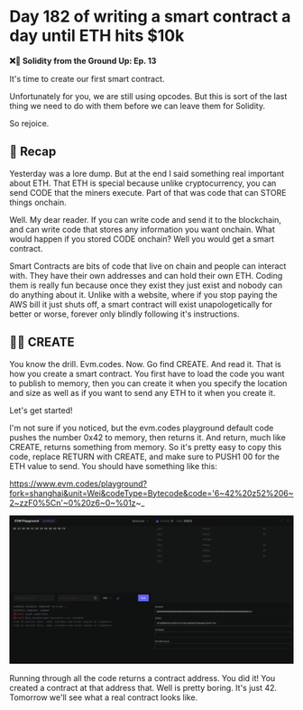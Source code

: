 # Day 182 of writing a smart contract a day until ETH hits $10k

**❌🦜 Solidity from the Ground Up:  Ep. 13**

It's time to create our first smart contract. 

Unfortunately for you, we are still using opcodes. But this is sort of the last thing we need to do with them before we can leave them for Solidity. 

So rejoice.

## 💅 Recap
Yesterday was a lore dump. But at the end I said something real important about ETH. That ETH is special because unlike cryptocurrency, you can send CODE that the miners execute. Part of that was code that can STORE things onchain.

Well. My dear reader. If you can write code and send it to the blockchain, and can write code that stores any information you want onchain. What would happen if you stored CODE onchain? Well you would get a smart contract.

Smart Contracts are bits of code that live on chain and people can interact with. They have their own addresses and can hold their own ETH. Coding them is really fun because once they exist they just exist and nobody can do anything about it. Unlike with a website, where if you stop paying the AWS bill it just shuts off, a smart contract will exist unapologetically for better or worse, forever only blindly following it's instructions.

## 👨‍🎨 CREATE
You know the drill. Evm.codes. Now. Go find CREATE. And read it. That is how you create a smart contract. You first have to load the code you want to publish to memory, then you can create it when you specify the location and size as well as if you want to send any ETH to it when you create it.

Let's get started!

I'm not sure if you noticed, but the evm.codes playground default code pushes the number 0x42 to memory, then returns it. And return, much like CREATE, returns something from memory. So it's pretty easy to copy this code, replace RETURN with CREATE, and make sure to PUSH1 00 for the ETH value to send. You should have something like this:

https://www.evm.codes/playground?fork=shanghai&unit=Wei&codeType=Bytecode&code='6~42%20z52%206~2~zzF0%5Cn'~0%20z6~0~%01z~_

![Final result](<Screenshot from 2023-12-19 23-15-18.png>)

Running through all the code returns a contract address. You did it! You created a contract at that address that. Well is pretty boring. It's just 42. Tomorrow we'll see what a real contract looks like.
